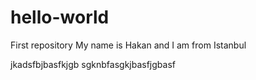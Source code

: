 # hello-world
First repository
My name is Hakan and I am from Istanbul

jkadsfbjbasfkjgb
sgknbfasgkjbasfjgbasf
